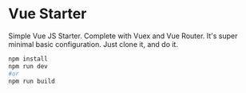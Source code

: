 # Vue Starter

Simple Vue JS Starter. Complete with Vuex and Vue Router. It's super minimal basic configuration. Just clone it, and do it.

```bash
npm install
npm run dev
#or
npm run build
```
